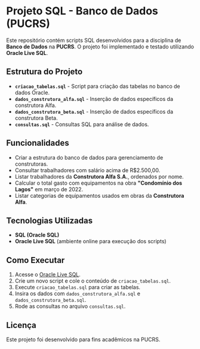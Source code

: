 # Projeto SQL - Banco de Dados (PUCRS)

Este repositório contém scripts SQL desenvolvidos para a disciplina de **Banco de Dados** na **PUCRS**. O projeto foi implementado e testado utilizando **Oracle Live SQL**.

## Estrutura do Projeto

- **`criacao_tabelas.sql`** - Script para criação das tabelas no banco de dados Oracle.
- **`dados_construtora_alfa.sql`** - Inserção de dados específicos da construtora Alfa.
- **`dados_construtora_beta.sql`** - Inserção de dados específicos da construtora Beta.
- **`consultas.sql`** - Consultas SQL para análise de dados.

## Funcionalidades

- Criar a estrutura do banco de dados para gerenciamento de construtoras.
- Consultar trabalhadores com salário acima de R$2.500,00.
- Listar trabalhadores da **Construtora Alfa S.A.**, ordenados por nome.
- Calcular o total gasto com equipamentos na obra **"Condomínio dos Lagos"** em março de 2022.
- Listar categorias de equipamentos usados em obras da **Construtora Alfa**.

## Tecnologias Utilizadas

- **SQL (Oracle SQL)**
- **Oracle Live SQL** (ambiente online para execução dos scripts)

## Como Executar

1. Acesse o [Oracle Live SQL](https://livesql.oracle.com).
2. Crie um novo script e cole o conteúdo de `criacao_tabelas.sql`.
3. Execute `criacao_tabelas.sql` para criar as tabelas.
4. Insira os dados com `dados_construtora_alfa.sql` e `dados_construtora_beta.sql`.
5. Rode as consultas no arquivo `consultas.sql`.

## Licença

Este projeto foi desenvolvido para fins acadêmicos na PUCRS.

